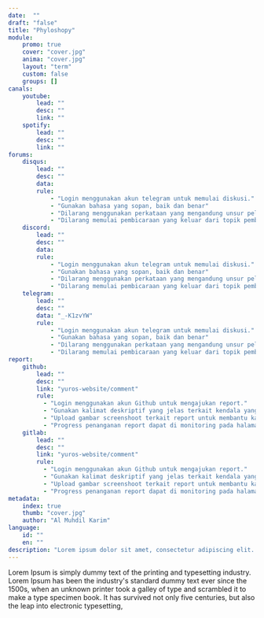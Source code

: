 ```yaml
---
date:  ""
draft: "false"
title: "Phyloshopy"
module:
    promo: true
    cover: "cover.jpg"
    anima: "cover.jpg"
    layout: "term"
    custom: false
    groups: []
canals:
    youtube:
        lead: ""
        desc: ""
        link: ""
    spotify:
        lead: ""
        desc: ""
        link: ""
forums:
    disqus:
        lead: ""
        desc: ""
        data:
        rule:
            - "Login menggunakan akun telegram untuk memulai diskusi."
            - "Gunakan bahasa yang sopan, baik dan benar"
            - "Dilarang menggunakan perkataan yang mengandung unsur pelecehan, cacian dan merendahkan aggota forum lain."
            - "Dilarang memulai pembicaraan yang keluar dari topik pembahasan."
    discord:
        lead: ""
        desc: ""
        data:
        rule:
            - "Login menggunakan akun telegram untuk memulai diskusi."
            - "Gunakan bahasa yang sopan, baik dan benar"
            - "Dilarang menggunakan perkataan yang mengandung unsur pelecehan, cacian dan merendahkan aggota forum lain."
            - "Dilarang memulai pembicaraan yang keluar dari topik pembahasan."
    telegram:
        lead: ""
        desc: ""
        data: "_-K1zvYW"
        rule:
            - "Login menggunakan akun telegram untuk memulai diskusi."
            - "Gunakan bahasa yang sopan, baik dan benar"
            - "Dilarang menggunakan perkataan yang mengandung unsur pelecehan, cacian dan merendahkan aggota forum lain."
            - "Dilarang memulai pembicaraan yang keluar dari topik pembahasan."
report:
    github:
        lead: ""
        desc: ""
        link: "yuros-website/comment"
        rule:
          - "Login menggunakan akun Github untuk mengajukan report."
          - "Gunakan kalimat deskriptif yang jelas terkait kendala yang dihadapi dalam pengajuan report"
          - "Upload gambar screenshoot terkait report untuk membantu kami dalam penanganan report"
          - "Progress penanganan report dapat di monitoring pada halaman github course."
    gitlab:
        lead: ""
        desc: ""
        link: "yuros-website/comment"
        rule:
          - "Login menggunakan akun Github untuk mengajukan report."
          - "Gunakan kalimat deskriptif yang jelas terkait kendala yang dihadapi dalam pengajuan report"
          - "Upload gambar screenshoot terkait report untuk membantu kami dalam penanganan report"
          - "Progress penanganan report dapat di monitoring pada halaman github course."
metadata:
    index: true
    thumb: "cover.jpg"
    author: "Al Muhdil Karim"
language:
    id: ""
    en: ""
description: "Lorem ipsum dolor sit amet, consectetur adipiscing elit. Etiam aliquam libero et magna suscipit vestibulum. Suspendisse condimentum ipsum vel mi luctus, nec ornare est porttitor."
---
```



Lorem Ipsum is simply dummy text of the printing and typesetting industry. Lorem Ipsum has been the industry's standard dummy text ever since the 1500s, when an unknown printer took a galley of type and scrambled it to make a type specimen book. It has survived not only five centuries, but also the leap into electronic typesetting,